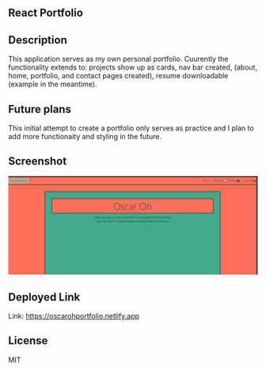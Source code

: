 ## React Portfolio

## Description

This application serves as my own personal portfolio. Cuurently the functionality extends to: projects show up as cards, nav bar created, (about, home, portfolio, and contact pages created), resume downloadable (example in the meantime). 

## Future plans

This initial attempt to create a portfolio only serves as practice and I plan to add more functionaity and styling in the future.

## Screenshot

![alt text](image.png)

## Deployed Link

Link: https://oscarohportfolio.netlify.app

## License 

MIT

